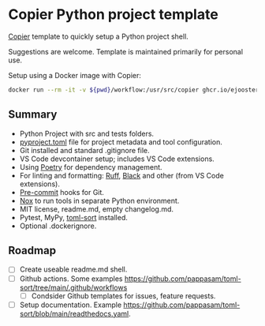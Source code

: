 # Copier Python project template

[Copier][copier-url] template to quickly setup a Python project shell.

Suggestions are welcome. Template is maintained primarily for personal use.

Setup using a Docker image with Copier:
```sh
docker run --rm -it -v ${pwd}/workflow:/usr/src/copier ghcr.io/ejoosterop/docker-copier copier copy https://github.com/EJOOSTEROP/copier-python.git /usr/src/copier
```

## Summary
- Python Project with src and tests folders.
- [pyproject.toml][toml-url] file for project metadata and tool configuration.
- Git installed and standard .gitignore file.
- VS Code devcontainer setup; includes VS Code extensions.
- Using [Poetry][poetry-url] for dependency management.
- For linting and formatting: [Ruff][ruff-url], [Black][black-url] and other (from VS Code extensions).
- [Pre-commit][precommit-url] hooks for Git.
- [Nox][nox-url] to run tools in separate Python environment.
- MIT license, readme.md, empty changelog.md.
- Pytest, MyPy, [toml-sort][toml-sort-url] installed.
- Optional .dockerignore.

## Roadmap
- [ ] Create useable readme.md shell.
- [ ] Github actions. Some examples https://github.com/pappasam/toml-sort/tree/main/.github/workflows
    - [ ] Condsider Github templates for issues, feature requests.
- [ ] Setup documentation. Example https://github.com/pappasam/toml-sort/blob/main/readthedocs.yaml.

[black-url]: https://black.readthedocs.io/en/stable/
[copier-url]: https://github.com/copier-org/copier
[nox-url]: https://nox.thea.codes/en/stable/
[poetry-url]: https://python-poetry.org/
[precommit-url]: https://pre-commit.com/
[ruff-url]: https://beta.ruff.rs/docs/
[toml-url]: https://peps.python.org/pep-0621/
[toml-spec-url]: https://packaging.python.org/en/latest/specifications/declaring-project-metadata/#declaring-project-metadata
[toml-sort-url]: https://toml-sort.readthedocs.io/en/latest/

